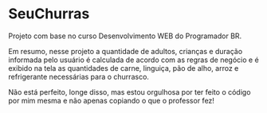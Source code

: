 # SeuChurras

Projeto com base no curso Desenvolvimento WEB do Programador BR.

Em resumo, nesse projeto a quantidade de adultos, crianças e duração informada pelo usuário é calculada de acordo com as regras de negócio e é exibido na tela as quantidades de carne, linguiça, pão de alho, arroz e refrigerante necessárias para o churrasco.

Não está perfeito, longe disso, mas estou orgulhosa por ter feito o código por mim mesma e não apenas copiando o que o professor fez!
